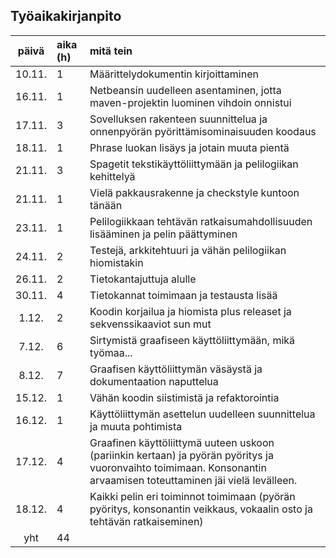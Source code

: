 ## Työaikakirjanpito

| päivä  | aika (h) | mitä tein  |
| :-----:|:---------| :----------|
| 10.11. | 1        | Määrittelydokumentin kirjoittaminen |
| 16.11. | 1        | Netbeansin uudelleen asentaminen, jotta maven-projektin luominen vihdoin onnistui |
| 17.11. | 3        | Sovelluksen rakenteen suunnittelua ja onnenpyörän pyörittämisominaisuuden koodaus |
| 18.11. | 1        | Phrase luokan lisäys ja jotain muuta pientä |
| 21.11. | 3        | Spagetit tekstikäyttöliittymään ja pelilogiikan kehittelyä |
| 21.11. | 1        | Vielä pakkausrakenne ja checkstyle kuntoon tänään |
| 23.11. | 1        | Pelilogiikkaan tehtävän ratkaisumahdollisuuden lisääminen ja pelin päättyminen |
| 24.11. | 2        | Testejä, arkkitehtuuri ja vähän pelilogiikan hiomistakin |
| 26.11. | 2        | Tietokantajuttuja alulle |
| 30.11. | 4        | Tietokannat toimimaan ja testausta lisää |
| 1.12.  | 2        | Koodin korjailua ja hiomista plus releaset ja sekvenssikaaviot sun mut |
| 7.12.  | 6        | Sirtymistä graafiseen käyttöliittymään, mikä työmaa... |
| 8.12.  | 7        | Graafisen käyttöliittymän väsäystä ja dokumentaation naputtelua |
| 15.12. | 1        | Vähän koodin siistimistä ja refaktorointia |
| 16.12. | 1        | Käyttöliittymän asettelun uudelleen suunnittelua ja muuta pohtimista |
| 17.12. | 4        | Graafinen käyttöliittymä uuteen uskoon (pariinkin kertaan) ja pyörän pyöritys ja vuoronvaihto toimimaan. Konsonantin arvaamisen toteuttaminen jäi vielä levälleen. |
| 18.12. | 4        | Kaikki pelin eri toiminnot toimimaan (pyörän pyöritys, konsonantin veikkaus, vokaalin osto ja tehtävän ratkaiseminen) |
| yht    | 44       | | 
